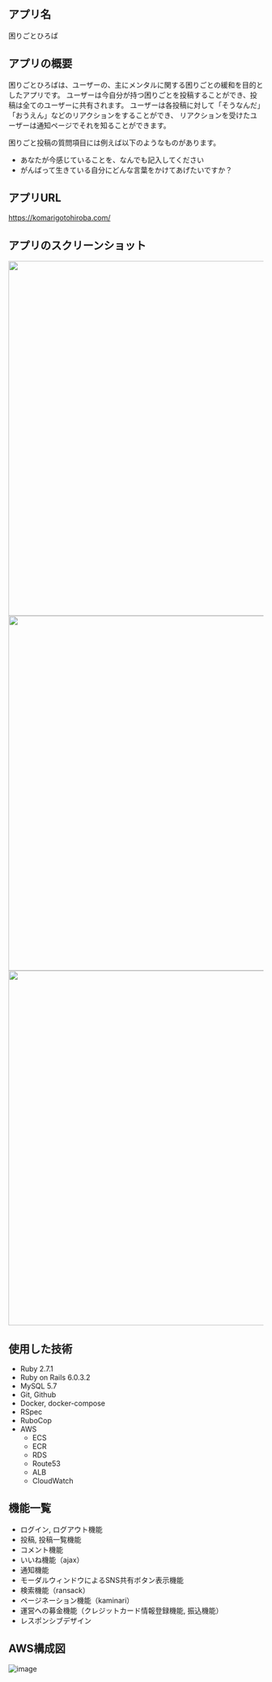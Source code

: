 ## アプリ名
困りごとひろば

## アプリの概要
困りごとひろばは、ユーザーの、主にメンタルに関する困りごとの緩和を目的としたアプリです。
ユーザーは今自分が持つ困りごとを投稿することができ、投稿は全てのユーザーに共有されます。
ユーザーは各投稿に対して「そうなんだ」「おうえん」などのリアクションをすることができ、
リアクションを受けたユーザーは通知ページでそれを知ることができます。

困りごと投稿の質問項目には例えば以下のようなものがあります。
- あなたが今感じていることを、なんでも記入してください
- がんばって生きている自分にどんな言葉をかけてあげたいですか？

## アプリURL
https://komarigotohiroba.com/

## アプリのスクリーンショット
<img src="https://user-images.githubusercontent.com/66470480/117677818-c37a4a80-b1e9-11eb-80b7-42461d8e0ff1.png" width="700px">
<img src="https://user-images.githubusercontent.com/66470480/117677831-c6753b00-b1e9-11eb-9fb9-5a4b05bf4ac7.png" width="700px">
<img src="https://user-images.githubusercontent.com/66470480/117679367-2c15f700-b1eb-11eb-850c-1be1d1f3a979.png" width="700px">

## 使用した技術
- Ruby 2.7.1
- Ruby on Rails 6.0.3.2
- MySQL 5.7
- Git, Github
- Docker, docker-compose
- RSpec
- RuboCop
- AWS
  - ECS
  - ECR
  - RDS
  - Route53
  - ALB
  - CloudWatch

## 機能一覧
- ログイン, ログアウト機能
- 投稿, 投稿一覧機能
- コメント機能
- いいね機能（ajax）
- 通知機能
- モーダルウィンドウによるSNS共有ボタン表示機能
- 検索機能（ransack）
- ページネーション機能（kaminari）
- 運営への募金機能（クレジットカード情報登録機能, 振込機能）
- レスポンシブデザイン

## AWS構成図
![image](https://user-images.githubusercontent.com/66470480/117675907-fd4a5180-b1e7-11eb-9a03-d612043da824.png)


